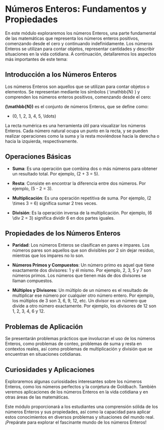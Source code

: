 # Números Enteros: Fundamentos y Propiedades

En este módulo exploraremos los números Enteros, una parte fundamental de las matemáticas que representa los números enteros positivos, comenzando desde el cero y continuando indefinidamente. Los números Enteros se utilizan para contar objetos, representar cantidades y describir situaciones en la vida cotidiana. A continuación, detallaremos los aspectos más importantes de este tema:

## Introducción a los Números Enteros

Los números Enteros son aquellos que se utilizan para contar objetos o elementos. Se representan mediante los símbolos \( \mathbb{N} \) y comprenden los números enteros positivos, comenzando desde el cero:

**\(\mathbb{N}\)** es el conjunto de números Enteros, que se define como:

- \(0, 1, 2, 3, 4, 5, \ldots\)

La recta numérica es una herramienta útil para visualizar los números Enteros. Cada número natural ocupa un punto en la recta, y se pueden realizar operaciones como la suma y la resta moviéndose hacia la derecha o hacia la izquierda, respectivamente.

## Operaciones Básicas

- **Suma**: Es una operación que combina dos o más números para obtener un resultado total. Por ejemplo, \(2 + 3 = 5\).
  
- **Resta**: Consiste en encontrar la diferencia entre dos números. Por ejemplo, \(5 - 2 = 3\).
  
- **Multiplicación**: Es una operación repetitiva de suma. Por ejemplo, \(2 \times 3 = 6\) significa sumar 2 tres veces.
  
- **División**: Es la operación inversa de la multiplicación. Por ejemplo, \(6 \div 2 = 3\) significa dividir 6 en dos partes iguales.

## Propiedades de los Números Enteros

- **Paridad**: Los números Enteros se clasifican en pares e impares. Los números pares son aquellos que son divisibles por 2 sin dejar residuo, mientras que los impares no lo son.

- **Números Primos y Compuestos**: Un número primo es aquel que tiene exactamente dos divisores: 1 y él mismo. Por ejemplo, 2, 3, 5 y 7 son números primos. Los números que tienen más de dos divisores se llaman compuestos.

- **Múltiplos y Divisores**: Un múltiplo de un número es el resultado de multiplicar ese número por cualquier otro número entero. Por ejemplo, los múltiplos de 3 son 3, 6, 9, 12, etc. Un divisor es un número que divide a otro número exactamente. Por ejemplo, los divisores de 12 son 1, 2, 3, 4, 6 y 12.

## Problemas de Aplicación

Se presentarán problemas prácticos que involucran el uso de los números Enteros, como problemas de conteo, problemas de suma y resta en contextos reales, así como problemas de multiplicación y división que se encuentran en situaciones cotidianas.

## Curiosidades y Aplicaciones

Exploraremos algunas curiosidades interesantes sobre los números Enteros, como los números perfectos y la conjetura de Goldbach. También veremos aplicaciones de los números Enteros en la vida cotidiana y en otras áreas de las matemáticas.

Este módulo proporcionará a los estudiantes una comprensión sólida de los números Enteros y sus propiedades, así como la capacidad para aplicar estos conocimientos en diversos problemas y situaciones del mundo real. ¡Prepárate para explorar el fascinante mundo de los números Enteros!
